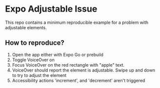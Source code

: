 # Expo Adjustable Issue

This repo contains a minimum reproducible example for a problem with adjustable elements.

## How to reproduce?

1. Open the app either with Expo Go or prebuild
2. Toggle VoiceOver on
3. Focus VoiceOver on the red rectangle with "apple" text.
4. VoiceOver should report the element is adjustable. Swipe up and down to try to adjust the element
5. Accessibility actions 'increment', and 'decrement' aren't triggered
